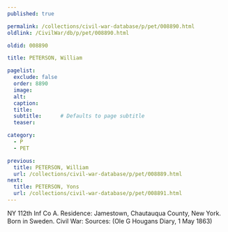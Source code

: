 ```yaml
---
published: true

permalink: /collections/civil-war-database/p/pet/008890.html
oldlink: /CivilWar/db/p/pet/008890.html

oldid: 008890

title: PETERSON, William

pagelist:
  exclude: false
  order: 8890
  image: 
  alt:
  caption:
  title:
  subtitle:      # Defaults to page subtitle
  teaser:

category: 
  - P 
  - PET

previous:
  title: PETERSON, William
  url: /collections/civil-war-database/p/pet/008889.html  
next:
  title: PETERSON, Yons
  url: /collections/civil-war-database/p/pet/008891.html   
---
```

NY 112th Inf Co A. Residence: Jamestown, Chautauqua County, New York. Born in Sweden. Civil War: Sources: (Ole G Hougan&#146;s Diary, 1 May 1863)